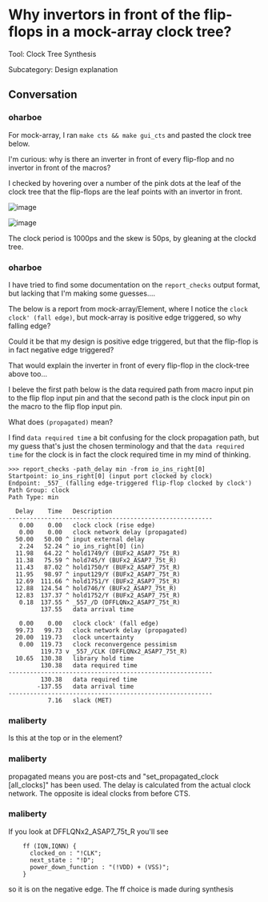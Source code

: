 # Why invertors in front of the flip-flops in a mock-array clock tree?

Tool: Clock Tree Synthesis

Subcategory: Design explanation

## Conversation

### oharboe
For mock-array, I ran `make cts && make gui_cts` and pasted the clock tree below.

I'm curious: why is there an inverter in front of every flip-flop and no invertor in front of the macros?
 
I checked by hovering over a number of the pink dots at the leaf of the clock tree that the flip-flops are the leaf points with an invertor in front.



![image](https://github.com/The-OpenROAD-Project/OpenROAD/assets/2798822/9a268a21-6f3b-4777-b10d-940090081cbb)


![image](https://github.com/The-OpenROAD-Project/OpenROAD/assets/2798822/8a96024d-9038-445b-8826-c13354ca9264)


The clock period is 1000ps and the skew is 50ps, by gleaning at the clockd tree.



### oharboe
I have tried to find some documentation on the `report_checks` output format, but lacking that I'm making some guesses....

The below is a report from mock-array/Element, where I notice the `clock clock' (fall edge)`, but mock-array is positive edge triggered, so why falling edge?

Could it be that my design is positive edge triggered, but that the flip-flop is in fact negative edge triggered?

That would explain the inverter in front of every flip-flop in the clock-tree above too...

I beleve the first path below is the data required path from macro input pin to the flip flop input pin and that the second path is the clock input pin on the macro to the flip flop input pin.

What does `(propagated)` mean?

I find  `data required time` a bit confusing for the clock propagation path, but my guess that's just the chosen terminology and that the `data required time` for the clock is in fact the clock required time in my mind of thinking.

```
>>> report_checks -path_delay min -from io_ins_right[0]
Startpoint: io_ins_right[0] (input port clocked by clock)
Endpoint: _557_ (falling edge-triggered flip-flop clocked by clock')
Path Group: clock
Path Type: min

  Delay    Time   Description
---------------------------------------------------------
   0.00    0.00   clock clock (rise edge)
   0.00    0.00   clock network delay (propagated)
  50.00   50.00 ^ input external delay
   2.24   52.24 ^ io_ins_right[0] (in)
  11.98   64.22 ^ hold1749/Y (BUFx2_ASAP7_75t_R)
  11.38   75.59 ^ hold745/Y (BUFx2_ASAP7_75t_R)
  11.43   87.02 ^ hold1750/Y (BUFx2_ASAP7_75t_R)
  11.95   98.97 ^ input129/Y (BUFx2_ASAP7_75t_R)
  12.69  111.66 ^ hold1751/Y (BUFx2_ASAP7_75t_R)
  12.88  124.54 ^ hold746/Y (BUFx2_ASAP7_75t_R)
  12.83  137.37 ^ hold1752/Y (BUFx2_ASAP7_75t_R)
   0.18  137.55 ^ _557_/D (DFFLQNx2_ASAP7_75t_R)
         137.55   data arrival time

   0.00    0.00   clock clock' (fall edge)
  99.73   99.73   clock network delay (propagated)
  20.00  119.73   clock uncertainty
   0.00  119.73   clock reconvergence pessimism
         119.73 v _557_/CLK (DFFLQNx2_ASAP7_75t_R)
  10.65  130.38   library hold time
         130.38   data required time
---------------------------------------------------------
         130.38   data required time
        -137.55   data arrival time
---------------------------------------------------------
           7.16   slack (MET)

```


### maliberty
Is this at the top or in the element?

### maliberty
propagated means you are post-cts and "set_propagated_clock [all_clocks]" has been used.  The delay is calculated from the actual clock network.  The opposite is ideal clocks from before CTS.

### maliberty
If you look at DFFLQNx2_ASAP7_75t_R you'll see
```
    ff (IQN,IQNN) {
      clocked_on : "!CLK";
      next_state : "!D";
      power_down_function : "(!VDD) + (VSS)";
    }
```
so it is on the negative edge.  The ff choice is made during synthesis

